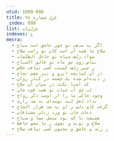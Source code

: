 ```yaml
---
utid: 1000-098
title: غزل شماره ۹۸
_index: 098
list: غزلیات
indexes: ح
mesra:
  - اگر به مذهب تو خون عاشق است مباح
  - صلاح ما همه آن است کان تو راست صلاح
  - سواد زلف سیاه تو جاعل الظلمات
  - بیاض روی چو ماه تو فالق الاصباح
  - ز چین زلف کمندت کسی نیافت خلاص
  - از آن کمانچه ابرو و تیر چشم نجاح
  - ز دیده‌ام شده یک چشمه در کنار روان
  - که آشنا نکند در میان آن ملاح
  - لب چو آب حیات تو هست قوت جان
  - وجود خاکی ما را از اوست ذکر رواح
  - بداد لعل لبت بوسه‌ای به صد زاری
  - گرفت کام دلم ز او به صد هزار الحاح
  - دعای جان تو ورد زبان مشتاقان
  - همیشه تا که بود متصل مسا و صباح
  - صلاح و توبه و تقوی ز ما مجو حافظ
  - ز رند و عاشق و مجنون کسی نیافت صلاح
---
```

